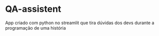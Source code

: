 # QA-assistent
App criado com python no streamlit que tira dúvidas dos devs durante a programação de uma história
